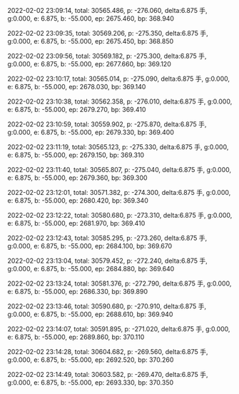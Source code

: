 2022-02-02 23:09:14, total: 30565.486, p: -276.060, delta:6.875 手, g:0.000, e: 6.875, b: -55.000, ep: 2675.460, bp: 368.940

2022-02-02 23:09:35, total: 30569.206, p: -275.350, delta:6.875 手, g:0.000, e: 6.875, b: -55.000, ep: 2675.450, bp: 368.850

2022-02-02 23:09:56, total: 30569.182, p: -275.300, delta:6.875 手, g:0.000, e: 6.875, b: -55.000, ep: 2677.660, bp: 369.120

2022-02-02 23:10:17, total: 30565.014, p: -275.090, delta:6.875 手, g:0.000, e: 6.875, b: -55.000, ep: 2678.030, bp: 369.140

2022-02-02 23:10:38, total: 30562.358, p: -276.010, delta:6.875 手, g:0.000, e: 6.875, b: -55.000, ep: 2679.270, bp: 369.410

2022-02-02 23:10:59, total: 30559.902, p: -275.870, delta:6.875 手, g:0.000, e: 6.875, b: -55.000, ep: 2679.330, bp: 369.400

2022-02-02 23:11:19, total: 30565.123, p: -275.330, delta:6.875 手, g:0.000, e: 6.875, b: -55.000, ep: 2679.150, bp: 369.310

2022-02-02 23:11:40, total: 30565.807, p: -275.040, delta:6.875 手, g:0.000, e: 6.875, b: -55.000, ep: 2679.360, bp: 369.300

2022-02-02 23:12:01, total: 30571.382, p: -274.300, delta:6.875 手, g:0.000, e: 6.875, b: -55.000, ep: 2680.420, bp: 369.340

2022-02-02 23:12:22, total: 30580.680, p: -273.310, delta:6.875 手, g:0.000, e: 6.875, b: -55.000, ep: 2681.970, bp: 369.410

2022-02-02 23:12:43, total: 30585.295, p: -273.260, delta:6.875 手, g:0.000, e: 6.875, b: -55.000, ep: 2684.100, bp: 369.670

2022-02-02 23:13:04, total: 30579.452, p: -272.240, delta:6.875 手, g:0.000, e: 6.875, b: -55.000, ep: 2684.880, bp: 369.640

2022-02-02 23:13:24, total: 30581.376, p: -272.790, delta:6.875 手, g:0.000, e: 6.875, b: -55.000, ep: 2686.330, bp: 369.890

2022-02-02 23:13:46, total: 30590.680, p: -270.910, delta:6.875 手, g:0.000, e: 6.875, b: -55.000, ep: 2688.610, bp: 369.940

2022-02-02 23:14:07, total: 30591.895, p: -271.020, delta:6.875 手, g:0.000, e: 6.875, b: -55.000, ep: 2689.860, bp: 370.110

2022-02-02 23:14:28, total: 30604.682, p: -269.560, delta:6.875 手, g:0.000, e: 6.875, b: -55.000, ep: 2692.520, bp: 370.260

2022-02-02 23:14:49, total: 30603.582, p: -269.470, delta:6.875 手, g:0.000, e: 6.875, b: -55.000, ep: 2693.330, bp: 370.350